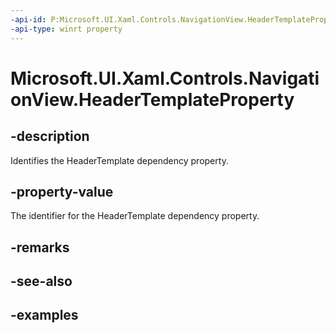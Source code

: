 ```yaml
---
-api-id: P:Microsoft.UI.Xaml.Controls.NavigationView.HeaderTemplateProperty
-api-type: winrt property
---
```

<!-- Property syntax.
public DependencyProperty HeaderTemplateProperty { get; }
-->

# Microsoft.UI.Xaml.Controls.NavigationView.HeaderTemplateProperty


## -description

Identifies the HeaderTemplate dependency property.


## -property-value

The identifier for the HeaderTemplate dependency property.


## -remarks


## -see-also


## -examples


